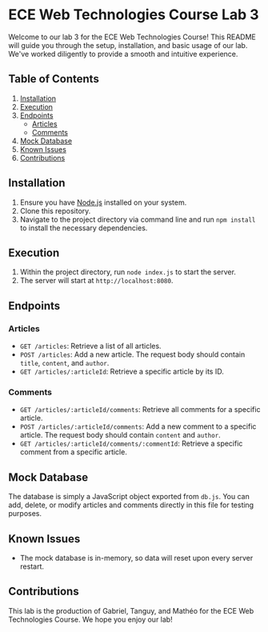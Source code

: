 # ECE Web Technologies Course Lab 3

Welcome to our lab 3 for the ECE Web Technologies Course! This README will guide you through the setup, installation, and basic usage of our lab. We've worked diligently to provide a smooth and intuitive experience.

## Table of Contents

1. [Installation](#installation)
2. [Execution](#execution)
3. [Endpoints](#endpoints)
   - [Articles](#articles)
   - [Comments](#comments)
4. [Mock Database](#mock-database)
5. [Known Issues](#known-issues)
6. [Contributions](#contributions)

## Installation

1. Ensure you have [Node.js](https://nodejs.org/) installed on your system.
2. Clone this repository.
3. Navigate to the project directory via command line and run `npm install` to install the necessary dependencies.

## Execution

1. Within the project directory, run `node index.js` to start the server.
2. The server will start at `http://localhost:8080`.

## Endpoints

### Articles

- `GET /articles`: Retrieve a list of all articles.
- `POST /articles`: Add a new article. The request body should contain `title`, `content`, and `author`.
- `GET /articles/:articleId`: Retrieve a specific article by its ID.

### Comments

- `GET /articles/:articleId/comments`: Retrieve all comments for a specific article.
- `POST /articles/:articleId/comments`: Add a new comment to a specific article. The request body should contain `content` and `author`.
- `GET /articles/:articleId/comments/:commentId`: Retrieve a specific comment from a specific article.

## Mock Database

The database is simply a JavaScript object exported from `db.js`. You can add, delete, or modify articles and comments directly in this file for testing purposes.

## Known Issues

- The mock database is in-memory, so data will reset upon every server restart.

## Contributions

This lab is the production of Gabriel, Tanguy, and Mathéo for the ECE Web Technologies Course. We hope you enjoy our lab! 
